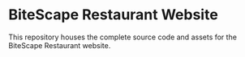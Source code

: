 # BiteScape Restaurant Website
 This repository houses the complete source code and assets for the BiteScape Restaurant website.
